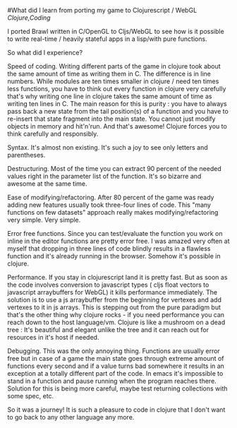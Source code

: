 #What did I learn from porting my game to Clojurescript / WebGL
_Clojure,Coding_

I ported Brawl written in C/OpenGL to Cljs/WebGL to see how is it possible to write real-time / heavily stateful apps in a lisp/with pure functions.

So what did I experience?

Speed of coding. Writing different parts of the game in clojure  took about the same amount of time as writing them in C. The difference is in line numbers. While modules are ten times smaller in clojure / need ten times less functions, you have to think out every function in clojure very carefully that's why writing one line in clojure takes the same amount of time as writing ten lines in C. The main reason for this is purity : you have to always pass back a new state from the tail position(s) of a function and you have to re-insert that state fragment into the main state. You cannot just modify objects in memory and hit'n'run. And that's awesome! Clojure forces you to think carefully and responsibly.

Syntax. It's almost non existing. It's such a joy to see only letters and parentheses.

Destructuring. Most of the time you can extract 90 percent of the needed values right in the parameter list of the function. It's so bizarre and awesome at the same time.

Ease of modifying/refactoring. After 80 percent of the game was ready adding new features usually took three-four lines of code. This "many functions on few datasets" approach really makes modifying/refactoring very simple. Very simple.

Error free functions. Since you can test/evaluate the function you work on inline in the editor functions are pretty error free. I was amazed very often at myself that dropping in three lines of code blindly results in a flawless function and it's already running in the browser. Somehow it's possible in clojure.

Performance. If you stay in clojurescript land it is pretty fast. But as soon as the code involves conversion to javascript types ( cljs float vectors to javascript arraybuffers for WebGL) it kills performance immediately. The solution is to use a js arraybuffer from the beginning for vertexes and add vertexes to it in js arrays. This is stepping out from the pure paradigm but that's the other thing why clojure rocks - if you need performance you can reach down to the host language/vm. Clojure is like a mushroom on a dead tree : It's beautiful and elegant unlike the tree and it can reach out for resources in it's host if needed. 

Debugging. This was the only annoying thing. Functions are usually error free but in case of a game the main state goes through extreme amount of functions every second and if a value turns bad somewhere it results in an exception at a totally different part of the code. In emacs it's impossible to stand in a function and pause running when the program reaches there. Solution for this is being more careful, maybe test returning collections with some spec, etc.

So it was a journey! It is such a pleasure to code in clojure that I don't want to go back to any other language any more.